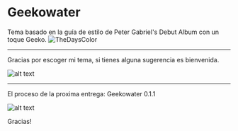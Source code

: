 # Geekowater
Tema basado en la guía de estilo de Peter Gabriel's Debut Album con un toque Geeko.
![TheDaysColor](http://www.thedayscolor.com/wallpapers/050814_pg1.jpg)
***
Gracias por escoger mi tema, si tienes alguna sugerencia es bienvenida.

![alt text](https://lh4.googleusercontent.com/adoKo76nNeo077PePEP-LBdDjRbODnKb_idm_n2-GUE=w1043-h566 "Ommadawn")

---
El proceso de la proxima entrega: Geekowater 0.1.1

![alt text](https://soundcoloryellow.files.wordpress.com/2015/03/geekowater0-1-1.png)

Gracias!
